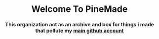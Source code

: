 <center>
<h1>Welcome To PineMade</h1>

### This organization act as an archive and box for things i made that pollute my [main github account](https://github.com/rayhanhamada)


</center>
